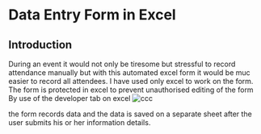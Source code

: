 # Data Entry Form in Excel

## Introduction
During an event it would not only be tiresome but stressful to record attendance manually but with this automated excel form it would be muc easier to record all attendees.
I have used only excel to work on the form.
The form is protected in excel to prevent unauthorised editing of the form
By use of the developer tab on excel 
![ccc](https://github.com/allan-pg/data-entry-form-/assets/62595869/4c2cf818-066b-42a6-988b-bf30dbb8ea02)


the form records data and the data is saved on a separate sheet after the user submits his or her information details.
